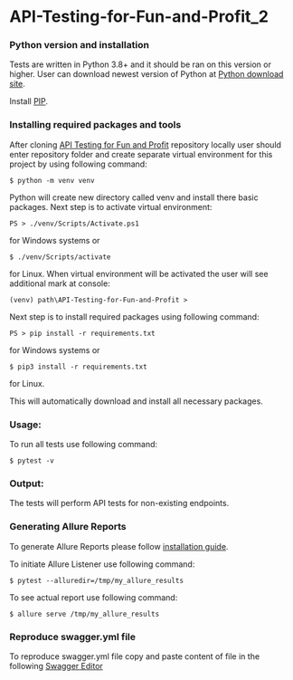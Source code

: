 # API-Testing-for-Fun-and-Profit_2

### Python version and installation

Tests are written in Python 3.8+ and it should be ran on this version or higher.
User can download newest version of Python at [Python download site](https://www.python.org/downloads/).

Install [PIP](https://pypi.org/project/pip/).

### Installing required packages and tools

After cloning [API Testing for Fun and Profit](https://github.com/PyShaman/API-Testing-for-Fun-and-Profit.git) repository locally user should enter
repository folder and create separate virtual environment for this project by using following command:
```
$ python -m venv venv
```
Python will create new directory called venv and install there basic packages. Next step is to activate virtual environment:
```
PS > ./venv/Scripts/Activate.ps1
```
for Windows systems or
```
$ ./venv/Scripts/activate
```
for Linux.
When virtual environment will be activated the user will see additional mark at console:
```
(venv) path\API-Testing-for-Fun-and-Profit >
```
Next step is to install required packages using following command:
```
PS > pip install -r requirements.txt
```
for Windows systems or
```
$ pip3 install -r requirements.txt
```
for Linux.

This will automatically download and install all necessary packages.

### Usage:

To run all tests use following command:
```
$ pytest -v
```

### Output:

The tests will perform API tests for non-existing endpoints.

### Generating Allure Reports

To generate Allure Reports please follow [installation guide](https://docs.qameta.io/allure/#_installing_a_commandline).

To initiate Allure Listener use following command:
```
$ pytest --alluredir=/tmp/my_allure_results
```
To see actual report use following command:
```
$ allure serve /tmp/my_allure_results
```

### Reproduce swagger.yml file

To reproduce swagger.yml file copy and paste content of file in the following [Swagger Editor](https://editor.swagger.io/)